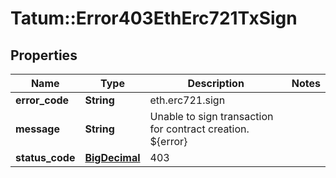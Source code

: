 # Tatum::Error403EthErc721TxSign

## Properties
Name | Type | Description | Notes
------------ | ------------- | ------------- | -------------
**error_code** | **String** | eth.erc721.sign | 
**message** | **String** | Unable to sign transaction for contract creation. ${error} | 
**status_code** | [**BigDecimal**](BigDecimal.md) | 403 | 

